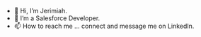- 👋 Hi, I’m Jerimiah.
- 👀 I’m a Salesforce Developer.
- 📫 How to reach me ... connect and message me on LinkedIn.

<!---
jhinnen1/jhinnen1 is a ✨ special ✨ repository because its `README.md` (this file) appears on your GitHub profile.
You can click the Preview link to take a look at your changes.
--->
